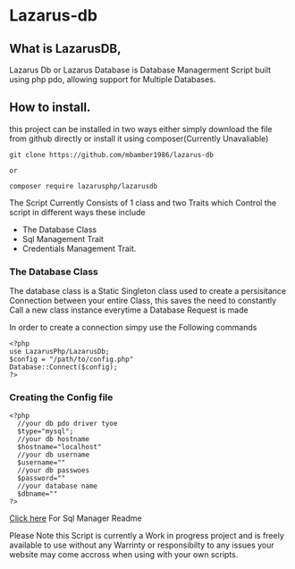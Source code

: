 # Lazarus-db

## What is LazarusDB, 

Lazarus Db or Lazarus Database is Database Managerment Script built using php pdo, allowing support for Multiple Databases.

## How to install.

this project can be installed in two ways either simply download the file from github directly or install it using composer(Currently Unavaliable) 


    git clone https://github.com/mbamber1986/lazarus-db

    or

    composer require lazarusphp/lazarusdb


The Script Currently Consists of 1 class and two Traits which Control the script in different ways these include

* The Database Class
* Sql Management Trait
* Credentials Management Trait.


### The Database Class
The database class is a Static Singleton class used to create a persisitance Connection between your entire Class, this saves the need to constantly Call a new class instance everytime a Database Request is made 

In order to create a connection simpy use the Following commands


    <?php
    use LazarusPhp/LazarusDb;
    $config = "/path/to/config.php"
    Database::Connect($config);
    ?>

### Creating the Config file

    <?php
      //your db pdo driver tyoe 
      $type="mysql";
      //your db hostname
      $hostname="localhost"
      //your db username
      $username=""
      //your db passwoes
      $password=""
      //your database name
      $dbname=""
    ?>


<a href='Sqlmanager.md'>Click here</a> For Sql Manager Readme

Please Note this Script is currently a Work in progress project and is freely available to use without any Warrinty or responsibilty to any issues your website may come accross when using with your own scripts.